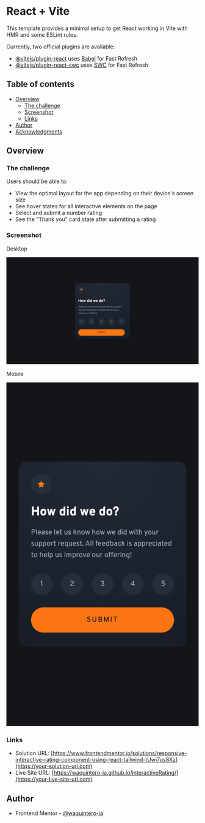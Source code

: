 # React + Vite

This template provides a minimal setup to get React working in Vite with HMR and some ESLint rules.

Currently, two official plugins are available:

- [@vitejs/plugin-react](https://github.com/vitejs/vite-plugin-react/blob/main/packages/plugin-react/README.md) uses [Babel](https://babeljs.io/) for Fast Refresh
- [@vitejs/plugin-react-swc](https://github.com/vitejs/vite-plugin-react-swc) uses [SWC](https://swc.rs/) for Fast Refresh

## Table of contents

- [Overview](#overview)
  - [The challenge](#the-challenge)
  - [Screenshot](#screenshot)
  - [Links](#links)
- [Author](#author)
- [Acknowledgments](#acknowledgments)

## Overview

### The challenge

Users should be able to:

- View the optimal layout for the app depending on their device's screen size
- See hover states for all interactive elements on the page
- Select and submit a number rating
- See the "Thank you" card state after submitting a rating

### Screenshot

Desktop

![](./Desktop.png)

Mobile

![](./Mobile.png)

### Links

- Solution URL: [https://www.frontendmentor.io/solutions/responsive-interactive-rating-component-using-react-tailwind-tUwi7us8Xz](https://your-solution-url.com)
- Live Site URL: [https://waquintero-ia.github.io/interactiveRating/](https://your-live-site-url.com)

## Author

- Frontend Mentor - [@waquintero-ia](https://www.frontendmentor.io/profile/yourusername)
